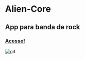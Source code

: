 # Alien-Core
## App para banda de rock
### [Acesse!](https://aliencore.netlify.app/)
![gif](https://github.com/CasaliWe/Alien-Core/blob/main/alien.gif)
